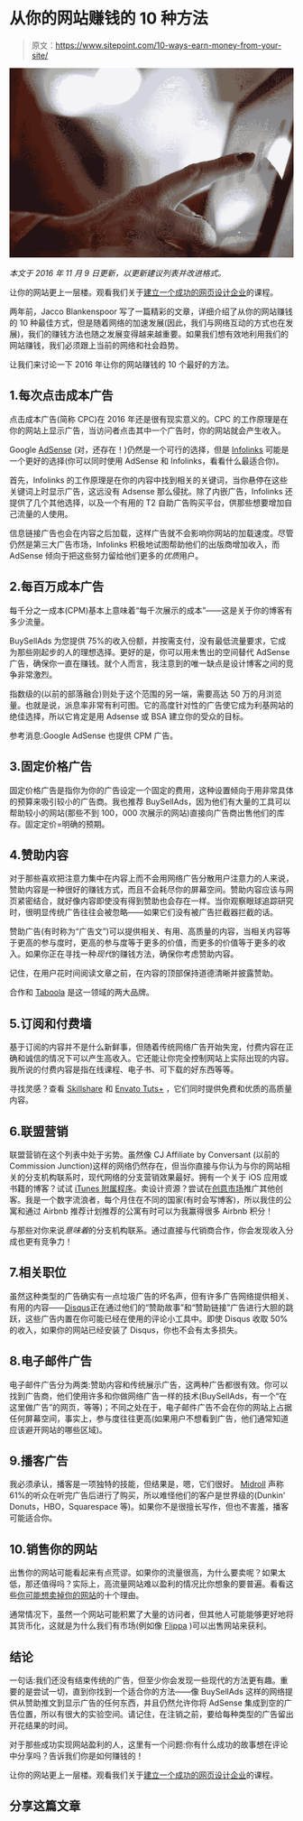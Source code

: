 # 从你的网站赚钱的 10 种方法

> 原文：<https://www.sitepoint.com/10-ways-earn-money-from-your-site/>

![Earn money from your site](img/409fc1544acfcb3ee97d4caa8cf136cf.png)

*本文于 2016 年 11 月 9 日更新，以更新建议列表并改进格式。*

让你的网站更上一层楼。观看我们关于[建立一个成功的网页设计企业](https://www.sitepoint.com/premium/courses/build-a-successful-web-design-business-2723)的课程。

两年前，Jacco Blankenspoor 写了一篇精彩的文章，详细介绍了从你的网站赚钱的 10 种最佳方式，但是随着网络的加速发展(因此，我们与网络互动的方式也在发展)，我们的赚钱方法也随之发展变得越来越重要。如果我们想有效地利用我们的网站赚钱，我们必须跟上当前的网络和社会趋势。

让我们来讨论一下 2016 年让你的网站赚钱的 10 个最好的方法。

## 1.每次点击成本广告

点击成本广告(简称 CPC)在 2016 年还是很有现实意义的。CPC 的工作原理是在你的网站上显示广告，当访问者点击其中一个广告时，你的网站就会产生收入。

Google [AdSense](https://www.google.com/adsense/) (对，还存在！)仍然是一个可行的选择，但是 [Infolinks](https://www.infolinks.com/join-us/?aid=2920684) 可能是一个更好的选择(你可以同时使用 AdSense 和 Infolinks，看看什么最适合你)。

首先，Infolinks 的工作原理是在你的内容中找到相关的关键词，当你悬停在这些关键词上时显示广告，这远没有 Adsense 那么侵扰。除了内嵌广告，Infolinks 还提供了几个其他选择，以及一个有用的 T2 自助广告购买平台，供那些想要增加自己流量的人使用。

信息链接广告也会在内容之后加载，这样广告就不会影响你网站的加载速度。尽管仍然是第三大广告市场，Infolinks 积极地试图帮助他们的出版商增加收入，而 AdSense 倾向于把这些努力留给他们更多的*优质*用户。

## 2.每百万成本广告

每千分之一成本(CPM)基本上意味着“每千次展示的成本”——这是关于你的博客有多少流量。

BuySellAds 为您提供 75%的收入份额，并按需支付，没有最低流量要求，它成为那些刚起步的人的理想选择。更好的是，你可以用未售出的空间替代 AdSense 广告，确保你一直在赚钱。就个人而言，我注意到的唯一缺点是设计博客之间的竞争非常激烈。

指数级的(以前的部落融合)则处于这个范围的另一端，需要高达 50 万的月浏览量。也就是说，派息率非常有利可图。它的高度针对性的广告使它成为利基网站的绝佳选择，所以它肯定是用 Adsense 或 BSA 建立你的受众的目标。

参考消息:Google AdSense 也提供 CPM 广告。

## 3.固定价格广告

固定价格广告是指你为你的广告设定一个固定的费用，这种设置倾向于用非常具体的预算来吸引较小的广告商。我也推荐 BuySellAds，因为他们有大量的工具可以帮助较小的网站(那些不到 100，000 次展示的网站)直接向广告商出售他们的库存。固定定价=明确的预期。

## 4.赞助内容

对于那些喜欢把注意力集中在内容上而不会用网络广告分散用户注意力的人来说，赞助内容是一种很好的赚钱方式，而且不会耗尽你的屏幕空间。赞助内容应该与网页紧密结合，就好像内容即使没有得到赞助也会存在一样。当你观察眼球追踪研究时，很明显传统广告往往会被忽略——如果它们没有被广告拦截器拦截的话。

赞助广告(有时称为“广告文”)可以提供相关、有用、高质量的内容，当相关内容等于更高的参与度时，更高的参与度等于更多的价值，而更多的价值等于更多的收入。如果你正在寻找一种*现代*的赚钱方法，确保你考虑赞助内容。

记住，在用户花时间阅读文章之前，在内容的顶部保持道德清晰并披露赞助。

合作和 [Taboola](https://www.taboola.com/) 是这一领域的两大品牌。

## 5.订阅和付费墙

基于订阅的内容并不是什么新鲜事，但随着传统网络广告开始失宠，付费内容在正确和诚信的情况下可以产生高收入。它还能让你完全控制网站上实际出现的内容。我所说的付费内容是指在线课程、电子书、可下载的好东西等等。

寻找灵感？查看 [Skillshare](https://www.skillshare.com/) 和 [Envato Tuts+](https://tutsplus.com/) ，它们同时提供免费和优质的高质量内容。

## 6.联盟营销

联盟营销在这个列表中处于劣势。虽然像 CJ Affiliate by Conversant (以前的 Commission Junction)这样的网络仍然存在，但当你直接与你认为与你的网站相关的分支机构联系时，现代网络的分支营销效果最好。拥有一个关于 iOS 应用或书籍的博客？试试 [iTunes 附属程序](http://www.apple.com/itunes/affiliates/)。卖设计资源？尝试在[创意市场](https://creativemarket.com/partners)推广其他创客。我是一个数字流浪者，每个月住在不同的国家(有时会写博客)，所以我住的公寓和通过 Airbnb 推荐计划推荐的公寓有时可以为我赢得很多 Airbnb 积分！

与那些对你来说*意味着*的分支机构联系。通过直接与代销商合作，你会发现收入分成也更有竞争力！

## 7.相关职位

虽然这种类型的广告确实有一点垃圾广告的坏名声，但有许多广告网络提供相关、有用的内容——[Disqus](https://disqus.com/features/#reveal)正在通过他们的“赞助故事”和“赞助链接”广告进行大胆的跳跃，这些广告内置在你可能已经在使用的评论小工具中。即使 Disqus 收取 50%的收入，如果你的网站已经安装了 Disqus，你也不会有太多损失。

## 8.电子邮件广告

电子邮件广告分为两类:赞助内容和传统展示广告，这两种广告都很有效。你可以找到广告商，他们使用许多和你做网络广告一样的技术(BuySellAds，有一个“在这里做广告”的网页，等等)；不同之处在于，电子邮件广告不会在你的网站上占据任何屏幕空间，事实上，参与度往往更高(如果用户不想看到广告，他们通常知道应该避开网站的哪些区域)。

## 9.播客广告

我必须承认，播客是一项独特的技能，但结果是，嗯，它们很好。 [Midroll](http://www.midroll.com/) 声称 61%的听众在听完广告后进行了购买，所以难怪他们的客户是世界级的(Dunkin' Donuts，HBO，Squarespace 等)。如果你不是很擅长写作，但也不害羞，播客可能适合你。

## 10.销售你的网站

出售你的网站可能看起来有点荒谬。如果你的流量很高，为什么要卖呢？如果太低，那还值得吗？实际上，高流量网站难以盈利的情况比你想象的要普遍。看看这些[你可能想卖掉你的网站](https://www.sitepoint.com/the-top-10-reasons-to-sell-your-website/)的十个理由。

通常情况下，虽然一个网站可能积累了大量的访问者，但其他人可能能够更好地将其货币化，这就是为什么我们有市场(例如像 [Flippa](https://flippa.com/) )可以出售网站来获利。

## 结论

一句话:我们还没有结束传统的广告，但至少你会发现一些现代的方法更有趣。重要的是尝试一切，直到你找到一个适合你的方法——像 BuySellAds 这样的网络提供从赞助推文到显示广告的任何东西，并且仍然允许你将 AdSense 集成到空的广告位置，所以有很大的实验空间。请记住，在注销之前，要给每种类型的广告留出开花结果的时间。

对于那些成功实现网站盈利的人，这里有一个问题:你有什么成功的故事想在评论中分享吗？告诉我们你是如何赚钱的！

让你的网站更上一层楼。观看我们关于[建立一个成功的网页设计企业](https://www.sitepoint.com/premium/courses/build-a-successful-web-design-business-2723)的课程。

## 分享这篇文章